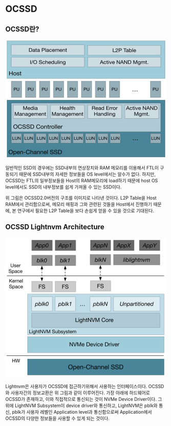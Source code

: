 OCSSD
======
OCSSD란?
-----
![ocssd2.0_architecture](./OCSSD2.0.png)

일반적인 SSD의 경우에는 SSD내부의 연상장치와 RAM 메모리를 이용해서 FTL이 구동되기 때문에 SSD내부의 자세한 정보들을 OS level에서는 알수가 없다. 하지만, OCSSD는 FTL의 일부정보들을 Host의 RAM메모리에 load하기 때문에 host OS level에서도 SSD의 내부정보를 쉽게 가져올 수 있는 SSD이다.

위 그림은 OCSSD2.0버전의 구조를 이미지로 나타낸 것이다. L2P Table을 Host RAM에서 관리함으로써, 메모리 매핑과 그와 관련된 것들을 Host에서 진행하기 때문에, 본 연구에서 필요한 L2P Table을 보다 손쉽게 얻을 수 있을 것으로 기대된다.

OCSSD Lightnvm Architecture
-------
![OCSSD_pblk](./OCSSD_pblk.png)

Lightnvm은 사용자가 OCSSD에 접근하기위해서 사용하는 인터페이스이다. OCSSD와 사용자간의 정보교환은 위 그림과 같이 이루어진다. 가장 아래에 하드웨어로 OCSSD가 존재하고, 이와 직접적으로 통신되는 것이 NVMe Device Driver이다. 그 위에 LightNVM Subsystem이 device driver와 통신하고, LightNVM은 pblk와 통신, pblk가 사용자 레벨인 Application level과 통신함으로써 Application에서 OCSSD의 다양한 정보들을 사용할 수 있게 되는 것이다. 
